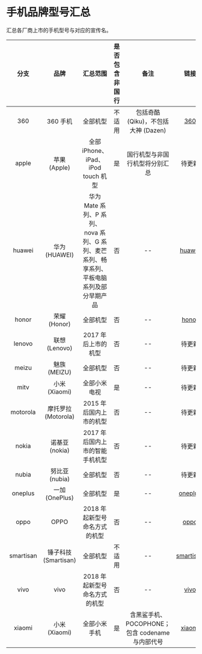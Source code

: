 # 手机品牌型号汇总
汇总各厂商上市的手机型号与对应的宣传名。

| 分支 | 品牌 | 汇总范围 | 是否包含非国行 | 备注 | 链接 |
| :-: | :-: | :-: | :-: | :-: | :-: |
| 360 | 360 手机 | 全部机型 | 不适用 | 包括奇酷 (Qiku)，不包括大神 (Dazen) | [360](https://github.com/KHwang9883/MobileModels/tree/360) |
| apple | 苹果 (Apple) | 全部 iPhone、iPad、iPod touch 机型 | 是 | 国行机型与非国行机型将分别汇总 | 待更新 |
| huawei | 华为 (HUAWEI) | 华为 Mate 系列、P 系列、nova 系列、G 系列、麦芒系列、畅享系列、平板电脑系列及部分早期产品 | 否 | -- | [huawei](https://github.com/KHwang9883/MobileModels/tree/huawei) |
| honor | 荣耀 (Honor) | 全部机型 | 否 | -- | [honor](https://github.com/KHwang9883/MobileModels/tree/honor) |
| lenovo | 联想 (Lenovo) | 2017 年后上市的机型 | 否 | -- | 待更新 |
| meizu | 魅族 (MEIZU) | 全部机型 | 否 | -- | 待更新 |
| mitv | 小米 (Xiaomi) | 全部小米电视 | 是 | -- | 待更新 |
| motorola | 摩托罗拉 (Motorola) | 2015 年后国内上市的机型 | 否 | -- | 待更新 |
| nokia | 诺基亚 (nokia) | 2017 年后国内上市的智能手机机型 | 否 | -- | 待更新 |
| nubia | 努比亚 (nubia) | 全部机型 | 否 | -- | 待更新 |
| oneplus | 一加 (OnePlus) | 全部机型 | 是 | -- | [oneplus](https://github.com/KHwang9883/MobileModels/tree/oneplus) |
| oppo | OPPO | 2018 年起新型号命名方式的机型 | 否 | -- | [oppo](https://github.com/KHwang9883/MobileModels/tree/oppo) |
| smartisan | 锤子科技 (Smartisan) | 全部机型 | 不适用 | -- | [smartisan](https://github.com/KHwang9883/MobileModels/tree/smartisan) |
| vivo | vivo | 2018 年起新型号命名方式的机型 | 否 | -- | [vivo](https://github.com/KHwang9883/MobileModels/tree/vivo) |
| xiaomi | 小米 (Xiaomi) | 全部小米手机 | 是 | 含黑鲨手机、POCOPHONE；包含 codename 与内部代号 | [xiaomi](https://github.com/KHwang9883/MobileModels/tree/xiaomi) |
